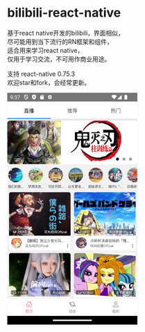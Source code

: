 # bilibili-react-native
基于react native开发的bilibili，界面相似，<br>
尽可能用到当下流行的RN框架和组件，<br>
适合用来学习react native，<br>
仅用于学习交流，不可用作商业用途。<br>


支持 react-native 0.75.3<br>
欢迎star和fork，会经常更新。<br>

<img src="assets/img/Screenshot_1727516251.png" width="300">
